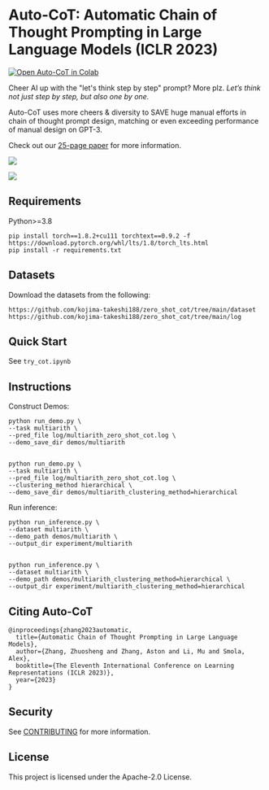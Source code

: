 # Auto-CoT: Automatic Chain of Thought Prompting in Large Language Models (ICLR 2023)

[![Open Auto-CoT in Colab](https://colab.research.google.com/assets/colab-badge.svg)](https://colab.research.google.com/github/amazon-science/auto-cot/blob/main/try_cot_colab.ipynb)

Cheer AI up with the "let's think step by step" prompt? More plz. *Let’s think not just step by step, but also one by one.*

Auto-CoT uses more cheers & diversity to SAVE huge manual efforts in chain of thought prompt design, matching or even exceeding performance of manual design on GPT-3.

Check out our [25-page paper](https://arxiv.org/pdf/2210.03493.pdf) for more information.

![](https://user-images.githubusercontent.com/22279212/194787183-a1f8dff8-a0ad-43a1-827f-819671503860.png)

![](https://user-images.githubusercontent.com/22279212/194787130-d28c9191-588c-41d2-a259-62377f19c934.png)


## Requirements

Python>=3.8
```
pip install torch==1.8.2+cu111 torchtext==0.9.2 -f https://download.pytorch.org/whl/lts/1.8/torch_lts.html
pip install -r requirements.txt
```

## Datasets

Download the datasets from the following:

```
https://github.com/kojima-takeshi188/zero_shot_cot/tree/main/dataset
https://github.com/kojima-takeshi188/zero_shot_cot/tree/main/log
```

## Quick Start

See ```try_cot.ipynb```

## Instructions

Construct Demos:

```
python run_demo.py \
--task multiarith \
--pred_file log/multiarith_zero_shot_cot.log \
--demo_save_dir demos/multiarith


python run_demo.py \
--task multiarith \
--pred_file log/multiarith_zero_shot_cot.log \
--clustering_method hierarchical \
--demo_save_dir demos/multiarith_clustering_method=hierarchical
```

Run inference:

```
python run_inference.py \
--dataset multiarith \
--demo_path demos/multiarith \
--output_dir experiment/multiarith

            
python run_inference.py \
--dataset multiarith \
--demo_path demos/multiarith_clustering_method=hierarchical \
--output_dir experiment/multiarith_clustering_method=hierarchical
```

## Citing Auto-CoT
```
@inproceedings{zhang2023automatic,
  title={Automatic Chain of Thought Prompting in Large Language Models},
  author={Zhang, Zhuosheng and Zhang, Aston and Li, Mu and Smola, Alex},
  booktitle={The Eleventh International Conference on Learning Representations (ICLR 2023)},
  year={2023}
}
```

## Security

See [CONTRIBUTING](CONTRIBUTING.md#security-issue-notifications) for more information.

## License

This project is licensed under the Apache-2.0 License.

